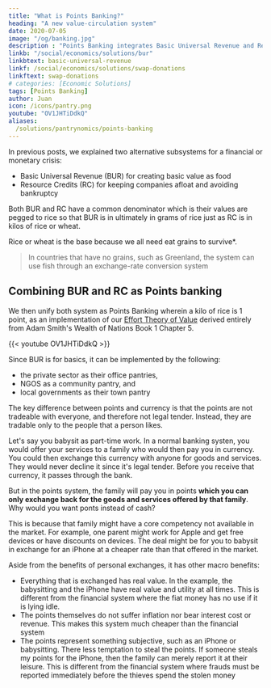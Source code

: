 ```yaml
---
title: "What is Points Banking?"
heading: "A new value-circulation system"
date: 2020-07-05
image: "/og/banking.jpg"
description : "Points Banking integrates Basic Universal Revenue and Resource Credits to create a new value circulation system"
linkb: "/social/economics/solutions/bur"
linkbtext: basic-universal-revenue
linkf: /social/economics/solutions/swap-donations
linkftext: swap-donations
# categories: [Economic Solutions]
tags: [Points Banking]
author: Juan
icon: /icons/pantry.png
youtube: "OV1JHTiDdkQ"
aliases:
  /solutions/pantrynomics/points-banking
---
```



In previous posts, we explained two alternative subsystems for a financial or monetary crisis:

- Basic Universal Revenue (BUR) for creating basic value as food
- Resource Credits (RC) for keeping companies afloat and avoiding bankruptcy

Both BUR and RC have a common denominator which is their values are pegged to rice so that BUR is in ultimately in grams of rice just as RC is in kilos of rice or wheat. 

Rice or wheat is the base because we all need eat grains to survive*. 

> In countries that have no grains, such as Greenland, the system can use fish through an exchange-rate conversion system


## Combining BUR and RC as Points banking

We then unify both system as Points Banking wherein a kilo of rice is 1 point, as an implementation of our [Effort Theory of Value](/articles/pantrynomics/the-effort-theory-of-value) derived entirely from Adam Smith's Wealth of Nations Book 1 Chapter 5. 


{{< youtube OV1JHTiDdkQ >}}


Since BUR is for basics, it can be implemented by the following:
- the private sector as their office pantries,
- NGOS as a community pantry, and
- local governments as their town pantry

The key difference between points and currency is that the points are not tradeable with everyone, and therefore not legal tender. Instead, they are tradable only to the people that a person likes.

Let's say you babysit as part-time work. In a normal banking systen, you would offer your services to a family who would then pay you in currency. You could then exchange this currency with anyone for goods and services. They would never decline it since it's legal tender. Before you receive that currency, it passes through the bank.

But in the points system, the family will pay you in points <b class="text-danger">which you can only exchange back for the goods and services offered by that family</b>. Why would you want ponts instead of cash?

This is because that family might have a core competency not available in the market. For example, one parent might work for Apple and get free devices or have discounts on devices. The deal might be for you to babysit in exchange for an iPhone at a cheaper rate than that offered in the market. 

Aside from the benefits of personal exchanges, it has other macro benefits:
- Everything that is exchanged has real value. In the example, the babysitting and the iPhone have real value and utility at all times. This is different from the financial system where the fiat money has no use if it is lying idle. 
- The points themselves do not suffer inflation nor bear interest cost or revenue. This makes this system much cheaper than the financial system
- The points represent something subjective, such as an iPhone or babysitting. There less temptation to steal the points. If someone steals my points for the iPhone, then the family can merely report it at their leisure. This is different from the financial system where frauds must be reported immediately before the thieves spend the stolen money

